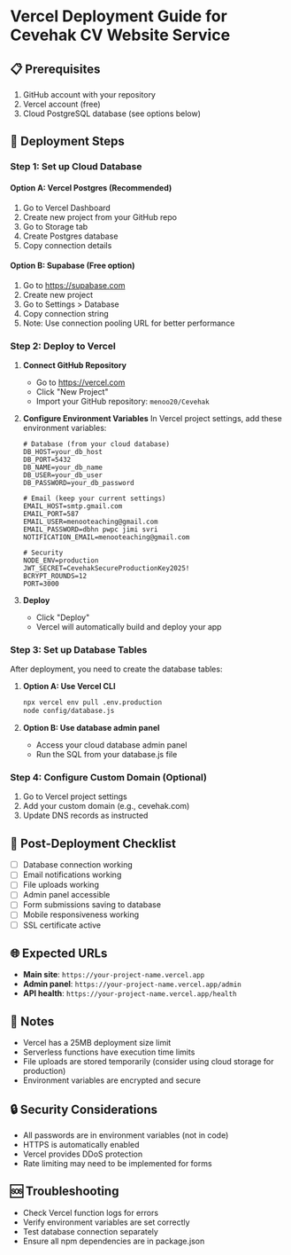 # Vercel Deployment Guide for Cevehak CV Website Service

## 📋 Prerequisites

1. GitHub account with your repository
2. Vercel account (free)
3. Cloud PostgreSQL database (see options below)

## 🚀 Deployment Steps

### Step 1: Set up Cloud Database

#### Option A: Vercel Postgres (Recommended)
1. Go to Vercel Dashboard
2. Create new project from your GitHub repo
3. Go to Storage tab
4. Create Postgres database
5. Copy connection details

#### Option B: Supabase (Free option)
1. Go to https://supabase.com
2. Create new project
3. Go to Settings > Database
4. Copy connection string
5. Note: Use connection pooling URL for better performance

### Step 2: Deploy to Vercel

1. **Connect GitHub Repository**
   - Go to https://vercel.com
   - Click "New Project"
   - Import your GitHub repository: `menoo20/Cevehak`

2. **Configure Environment Variables**
   In Vercel project settings, add these environment variables:

   ```
   # Database (from your cloud database)
   DB_HOST=your_db_host
   DB_PORT=5432
   DB_NAME=your_db_name
   DB_USER=your_db_user
   DB_PASSWORD=your_db_password
   
   # Email (keep your current settings)
   EMAIL_HOST=smtp.gmail.com
   EMAIL_PORT=587
   EMAIL_USER=menooteaching@gmail.com
   EMAIL_PASSWORD=dbhn pwpc jimi svri
   NOTIFICATION_EMAIL=menooteaching@gmail.com
   
   # Security
   NODE_ENV=production
   JWT_SECRET=CevehakSecureProductionKey2025!
   BCRYPT_ROUNDS=12
   PORT=3000
   ```

3. **Deploy**
   - Click "Deploy"
   - Vercel will automatically build and deploy your app

### Step 3: Set up Database Tables

After deployment, you need to create the database tables:

1. **Option A: Use Vercel CLI**
   ```bash
   npx vercel env pull .env.production
   node config/database.js
   ```

2. **Option B: Use database admin panel**
   - Access your cloud database admin panel
   - Run the SQL from your database.js file

### Step 4: Configure Custom Domain (Optional)

1. Go to Vercel project settings
2. Add your custom domain (e.g., cevehak.com)
3. Update DNS records as instructed

## 🔧 Post-Deployment Checklist

- [ ] Database connection working
- [ ] Email notifications working
- [ ] File uploads working
- [ ] Admin panel accessible
- [ ] Form submissions saving to database
- [ ] Mobile responsiveness working
- [ ] SSL certificate active

## 🌐 Expected URLs

- **Main site**: `https://your-project-name.vercel.app`
- **Admin panel**: `https://your-project-name.vercel.app/admin`
- **API health**: `https://your-project-name.vercel.app/health`

## 📝 Notes

- Vercel has a 25MB deployment size limit
- Serverless functions have execution time limits
- File uploads are stored temporarily (consider using cloud storage for production)
- Environment variables are encrypted and secure

## 🔒 Security Considerations

- All passwords are in environment variables (not in code)
- HTTPS is automatically enabled
- Vercel provides DDoS protection
- Rate limiting may need to be implemented for forms

## 🆘 Troubleshooting

- Check Vercel function logs for errors
- Verify environment variables are set correctly
- Test database connection separately
- Ensure all npm dependencies are in package.json
